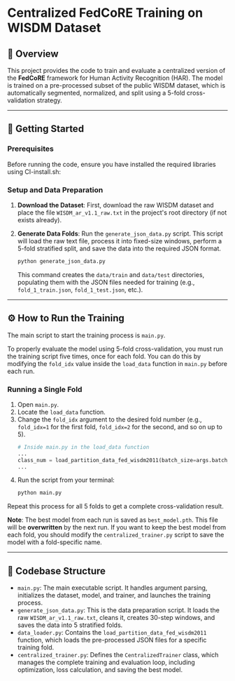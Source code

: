 # Centralized FedCoRE Training on WISDM Dataset

## 📜 Overview
This project provides the code to train and evaluate a centralized version of the **FedCoRE** framework for Human Activity Recognition (HAR). The model is trained on a pre-processed subset of the public WISDM dataset, which is automatically segmented, normalized, and split using a 5-fold cross-validation strategy.

---

## 🚀 Getting Started

### Prerequisites
Before running the code, ensure you have installed the required libraries using CI-install.sh:

### Setup and Data Preparation

1.  **Download the Dataset**: First, download the raw WISDM dataset and place the file `WISDM_ar_v1.1_raw.txt` in the project's root directory (if not exists already).

2.  **Generate Data Folds**: Run the `generate_json_data.py` script. This script will load the raw text file, process it into fixed-size windows, perform a 5-fold stratified split, and save the data into the required JSON format.

    ```bash
    python generate_json_data.py
    ```

    This command creates the `data/train` and `data/test` directories, populating them with the JSON files needed for training (e.g., `fold_1_train.json`, `fold_1_test.json`, etc.).

-----

## ⚙️ How to Run the Training

The main script to start the training process is `main.py`.

To properly evaluate the model using 5-fold cross-validation, you must run the training script five times, once for each fold. You can do this by modifying the `fold_idx` value inside the `load_data` function in `main.py` before each run.

### Running a Single Fold

1.  Open `main.py`.
2.  Locate the `load_data` function.
3.  Change the `fold_idx` argument to the desired fold number (e.g., `fold_idx=1` for the first fold, `fold_idx=2` for the second, and so on up to 5).
    ```python
    # Inside main.py in the load_data function
    ...
    class_num = load_partition_data_fed_wisdm2011(batch_size=args.batch_size, fold_idx=1) # Change 1 to 2, 3, 4, 5 for each run
    ...
    ```
4.  Run the script from your terminal:
    ```bash
    python main.py
    ```

Repeat this process for all 5 folds to get a complete cross-validation result.

**Note**: The best model from each run is saved as `best_model.pth`. This file will be **overwritten** by the next run. If you want to keep the best model from each fold, you should modify the `centralized_trainer.py` script to save the model with a fold-specific name.

-----

## 📂 Codebase Structure

  * `main.py`: The main executable script. It handles argument parsing, initializes the dataset, model, and trainer, and launches the training process.
  * `generate_json_data.py`: This is the data preparation script. It loads the raw `WISDM_ar_v1.1_raw.txt`, cleans it, creates 30-step windows, and saves the data into 5 stratified folds.
  * `data_loader.py`: Contains the `load_partition_data_fed_wisdm2011` function, which loads the pre-processed JSON files for a specific training fold.
  * `centralized_trainer.py`: Defines the `CentralizedTrainer` class, which manages the complete training and evaluation loop, including optimization, loss calculation, and saving the best model.

<!-- end list -->

```
```